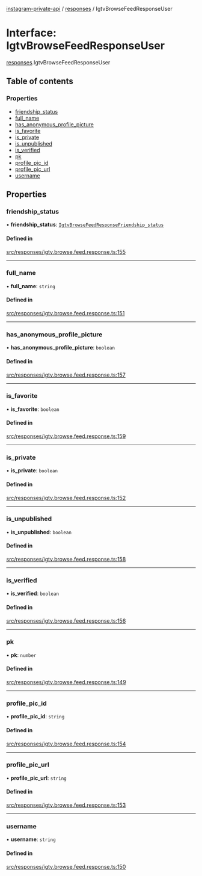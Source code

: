 [instagram-private-api](../../README.md) / [responses](../../modules/responses.md) / IgtvBrowseFeedResponseUser

# Interface: IgtvBrowseFeedResponseUser

[responses](../../modules/responses.md).IgtvBrowseFeedResponseUser

## Table of contents

### Properties

- [friendship\_status](IgtvBrowseFeedResponseUser.md#friendship_status)
- [full\_name](IgtvBrowseFeedResponseUser.md#full_name)
- [has\_anonymous\_profile\_picture](IgtvBrowseFeedResponseUser.md#has_anonymous_profile_picture)
- [is\_favorite](IgtvBrowseFeedResponseUser.md#is_favorite)
- [is\_private](IgtvBrowseFeedResponseUser.md#is_private)
- [is\_unpublished](IgtvBrowseFeedResponseUser.md#is_unpublished)
- [is\_verified](IgtvBrowseFeedResponseUser.md#is_verified)
- [pk](IgtvBrowseFeedResponseUser.md#pk)
- [profile\_pic\_id](IgtvBrowseFeedResponseUser.md#profile_pic_id)
- [profile\_pic\_url](IgtvBrowseFeedResponseUser.md#profile_pic_url)
- [username](IgtvBrowseFeedResponseUser.md#username)

## Properties

### friendship\_status

• **friendship\_status**: [`IgtvBrowseFeedResponseFriendship_status`](IgtvBrowseFeedResponseFriendship_status.md)

#### Defined in

[src/responses/igtv.browse.feed.response.ts:155](https://github.com/Nerixyz/instagram-private-api/blob/b3351b9/src/responses/igtv.browse.feed.response.ts#L155)

___

### full\_name

• **full\_name**: `string`

#### Defined in

[src/responses/igtv.browse.feed.response.ts:151](https://github.com/Nerixyz/instagram-private-api/blob/b3351b9/src/responses/igtv.browse.feed.response.ts#L151)

___

### has\_anonymous\_profile\_picture

• **has\_anonymous\_profile\_picture**: `boolean`

#### Defined in

[src/responses/igtv.browse.feed.response.ts:157](https://github.com/Nerixyz/instagram-private-api/blob/b3351b9/src/responses/igtv.browse.feed.response.ts#L157)

___

### is\_favorite

• **is\_favorite**: `boolean`

#### Defined in

[src/responses/igtv.browse.feed.response.ts:159](https://github.com/Nerixyz/instagram-private-api/blob/b3351b9/src/responses/igtv.browse.feed.response.ts#L159)

___

### is\_private

• **is\_private**: `boolean`

#### Defined in

[src/responses/igtv.browse.feed.response.ts:152](https://github.com/Nerixyz/instagram-private-api/blob/b3351b9/src/responses/igtv.browse.feed.response.ts#L152)

___

### is\_unpublished

• **is\_unpublished**: `boolean`

#### Defined in

[src/responses/igtv.browse.feed.response.ts:158](https://github.com/Nerixyz/instagram-private-api/blob/b3351b9/src/responses/igtv.browse.feed.response.ts#L158)

___

### is\_verified

• **is\_verified**: `boolean`

#### Defined in

[src/responses/igtv.browse.feed.response.ts:156](https://github.com/Nerixyz/instagram-private-api/blob/b3351b9/src/responses/igtv.browse.feed.response.ts#L156)

___

### pk

• **pk**: `number`

#### Defined in

[src/responses/igtv.browse.feed.response.ts:149](https://github.com/Nerixyz/instagram-private-api/blob/b3351b9/src/responses/igtv.browse.feed.response.ts#L149)

___

### profile\_pic\_id

• **profile\_pic\_id**: `string`

#### Defined in

[src/responses/igtv.browse.feed.response.ts:154](https://github.com/Nerixyz/instagram-private-api/blob/b3351b9/src/responses/igtv.browse.feed.response.ts#L154)

___

### profile\_pic\_url

• **profile\_pic\_url**: `string`

#### Defined in

[src/responses/igtv.browse.feed.response.ts:153](https://github.com/Nerixyz/instagram-private-api/blob/b3351b9/src/responses/igtv.browse.feed.response.ts#L153)

___

### username

• **username**: `string`

#### Defined in

[src/responses/igtv.browse.feed.response.ts:150](https://github.com/Nerixyz/instagram-private-api/blob/b3351b9/src/responses/igtv.browse.feed.response.ts#L150)
